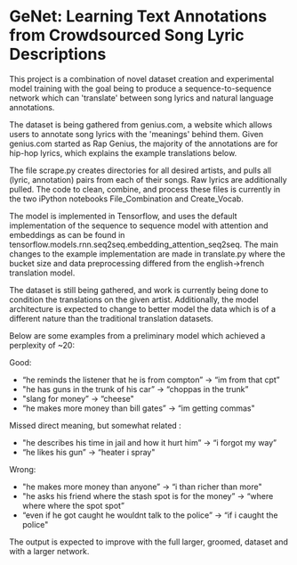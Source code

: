 # GeNet: Learning Text Annotations from Crowdsourced Song Lyric Descriptions

This project is a combination of novel dataset creation and experimental model training with the goal being to produce a sequence-to-sequence network which can 'translate' between song lyrics and natural language annotations.

The dataset is being gathered from genius.com, a website which allows users to annotate song lyrics with the 'meanings' behind them. Given genius.com started as Rap Genius, the majority of the annotations are for hip-hop lyrics, which explains the example translations below.

The file scrape.py creates directories for all desired artists, and pulls all (lyric, annotation) pairs from each of their songs. Raw lyrics are additionally pulled. The code to clean, combine, and process these files is currently in the two iPython notebooks File_Combination and Create_Vocab.

The model is implemented in Tensorflow, and uses the default implementation of the sequence to sequence model with attention and embeddings as can be found in tensorflow.models.rnn.seq2seq.embedding_attention_seq2seq. The main changes to the example implementation are made in translate.py where the bucket size and data preprocessing differed from the english->french translation model. 

The dataset is still being gathered, and work is currently being done to condition the translations on the given artist. Additionally, the model architecture is expected to change to better model the data which is of a different nature than the traditional translation datasets.

Below are some examples from a preliminary model which achieved a perplexity of ~20:

Good:
* “he reminds the listener that he is from compton” -> “im from that cpt”
* "he has guns in the trunk of his car” -> “choppas in the trunk”
* "slang for money” -> “cheese"
* “he makes more money than bill gates” -> “im getting commas"

Missed direct meaning, but somewhat related :
* "he describes his time in jail and how it hurt him” -> “i forgot my way”
* “he likes his gun” -> “heater i spray"

Wrong:
* "he makes more money than anyone” -> “i than richer than more"
* "he asks his friend where the stash spot is for the money” -> “where where where the spot spot”
* “even if he got caught he wouldnt talk to the police” -> “if i caught the police"

The output is expected to improve with the full larger, groomed, dataset and with a larger network.